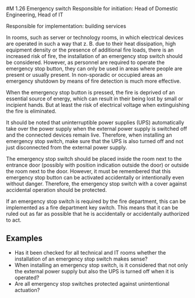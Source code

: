 #M 1.26 Emergency switch
Responsible for initiation: Head of Domestic Engineering, Head of IT

Responsible for implementation: building services

In rooms, such as server or technology rooms, in which electrical devices are operated in such a way that z. B. due to their heat dissipation, high equipment density or the presence of additional fire loads, there is an increased risk of fire, the installation of an emergency stop switch should be considered. However, as personnel are required to operate the emergency stop button, they can only be used in areas where people are present or usually present. In non-sporadic or occupied areas an emergency shutdown by means of fire detection is much more effective.

When the emergency stop button is pressed, the fire is deprived of an essential source of energy, which can result in their being lost by small or incipient hands. But at least the risk of electrical voltage when extinguishing the fire is eliminated.

It should be noted that uninterruptible power supplies (UPS) automatically take over the power supply when the external power supply is switched off and the connected devices remain live. Therefore, when installing an emergency stop switch, make sure that the UPS is also turned off and not just disconnected from the external power supply.

The emergency stop switch should be placed inside the room next to the entrance door (possibly with position indication outside the door) or outside the room next to the door. However, it must be remembered that this emergency stop button can be activated accidentally or intentionally even without danger. Therefore, the emergency stop switch with a cover against accidental operation should be protected.

If an emergency stop switch is required by the fire department, this can be implemented as a fire department key switch. This means that it can be ruled out as far as possible that he is accidentally or accidentally authorized to act.



## Examples 
* Has it been checked for all technical and IT rooms whether the installation of an emergency stop switch makes sense?
* When installing an emergency stop switch, is it considered that not only the external power supply but also the UPS is turned off when it is operated?
* Are all emergency stop switches protected against unintentional actuation?




